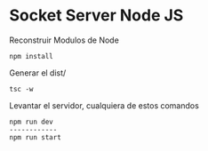 # Socket Server Node JS

Reconstruir Modulos de Node
```
npm install 
```
Generar el dist/
```
tsc -w
```
Levantar el servidor, cualquiera de estos comandos
```
npm run dev
------------
npm run start
```
